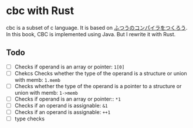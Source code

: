 # cbc with Rust

cbc is a subset of c language.
It is based on [ふつうのコンパイラをつくろう](https://www.amazon.co.jp/%E3%81%B5%E3%81%A4%E3%81%86%E3%81%AE%E3%82%B3%E3%83%B3%E3%83%91%E3%82%A4%E3%83%A9%E3%82%92%E3%81%A4%E3%81%8F%E3%82%8D%E3%81%86-%E9%9D%92%E6%9C%A8-%E5%B3%B0%E9%83%8E/dp/4797337958).
In this book, CBC is implemented using Java. But I rewrite it with Rust.

## Todo

- [ ] Checks if operand is an array or pointer: `1[0]`
- [ ] Chekcs Checks whether the type of the operand is a structure or union with memb: `1.memb`
- [ ] Checks whether the type of the operand is a pointer to a structure or union with memb: `1->memb`
- [ ] Checks if operand is an array or pointer:: `*1`
- [ ] Checks if an operand is assignable: `&1`
- [ ] Checks if an operand is assignable: `++1`
- [ ] type checks
